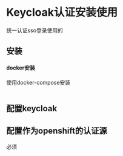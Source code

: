 # Keycloak认证安装使用

统一认证sso登录使用的

## 安装

#### docker安装

使用docker-compose安装
```yaml
```

## 配置keycloak

## 配置作为openshift的认证源

必须
